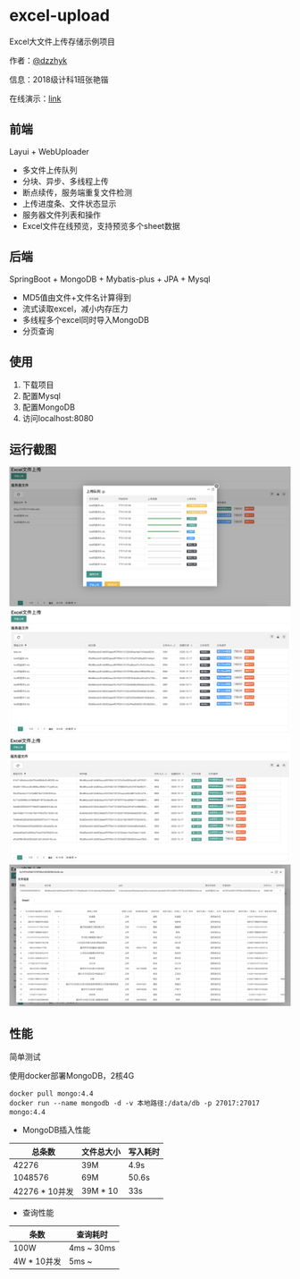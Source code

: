 # excel-upload

Excel大文件上传存储示例项目

作者：[@dzzhyk](https://github.com/dzzhyk)

信息：2018级计科1班张艳锴

在线演示：[link](http://excel.yankaizhang.com)

## 前端

Layui + WebUploader

- 多文件上传队列
- 分块、异步、多线程上传
- 断点续传，服务端重复文件检测
- 上传进度条、文件状态显示
- 服务器文件列表和操作
- Excel文件在线预览，支持预览多个sheet数据



## 后端

SpringBoot + MongoDB + Mybatis-plus + JPA + Mysql

- MD5值由文件+文件名计算得到
- 流式读取excel，减小内存压力
- 多线程多个excel同时导入MongoDB
- 分页查询




## 使用

1. 下载项目
2. 配置Mysql
3. 配置MongoDB
4. 访问localhost:8080



## 运行截图

![1](./img/1.png)
![2](./img/2.png)
![3](./img/3.png)
![4](./img/4.png)



## 性能

简单测试

使用docker部署MongoDB，2核4G

```shell
docker pull mongo:4.4
docker run --name mongodb -d -v 本地路径:/data/db -p 27017:27017 mongo:4.4
```

- MongoDB插入性能

| 总条数  | 文件总大小 | 写入耗时 |
| ------- | -------- | ------------ |
| 42276   | 39M      | 4.9s        |
| 1048576 | 69M      | 50.6s        |
| 42276 * 10并发 | 39M * 10      | 33s |

- 查询性能

| 条数 | 查询耗时 |
| ---- | ------------ |
| 100W | 4ms ~ 30ms   |
| 4W * 10并发 |  5ms ~  |


